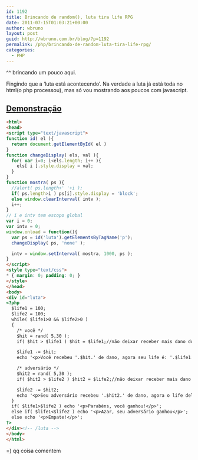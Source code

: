 ```yaml
---
id: 1192
title: Brincando de random(), luta tira life RPG
date: 2011-07-15T01:03:21+00:00
author: wbruno
layout: post
guid: http://wbruno.com.br/blog/?p=1192
permalink: /php/brincando-de-random-luta-tira-life-rpg/
categories:
  - PHP
---
```

^^ brincando um pouco aqui.

Fingindo que a &#8216;luta está acontecendo&#8217;. Na verdade a luta já está toda no html(o php processou), mas só vou mostrando aos poucos com javascript.

<!--more-->

## <a href="/scripts/rpg.php" target="_blank">Demonstração</a>

``` html
<html>
<head>
<script type="text/javascript">
function id( el ){
  return document.getElementById( el )
}
function changeDisplay( els, val ){
  for( var i=0; i<els.length; i++ ){
    els[ i ].style.display = val;
  }
}
function mostra( ps ){
  //alert( ps.length+' '+i );
  if( ps.length>i ) ps[i].style.display = 'block';
  else window.clearInterval( intv );
  i++;
}
// i e intv tem escopo global
var i = 0;
var intv = 0;
window.onload = function(){
  var ps = id('luta').getElementsByTagName('p');
  changeDisplay( ps, 'none' );

  intv = window.setInterval( mostra, 1000, ps );
}
</script>
<style type="text/css">
* { margin: 0; padding: 0; }
</style>
</head>
<body>
<div id="luta">
<?php
  $life1 = 100;
  $life2 = 100;
  while( $life1>0 && $life2>0 )
  {
    /* você */
    $hit = rand( 5,30 );
    if( $hit > $life1 ) $hit = $life1;//não deixar receber mais dano do o life

    $life1 -= $hit;
    echo '<p>Você recebeu '.$hit.' de dano, agora seu life é: '.$life1.'</p>';

    /* adversário */
    $hit2 = rand( 5,30 );
    if( $hit2 > $life2 ) $hit2 = $life2;//não deixar receber mais dano do o life

    $life2 -= $hit2;
    echo '<p>Seu adversário recebeu '.$hit2.' de dano, agora o life dele é: '.$life2.'</p><br />';
  }
  if( $life1>$life2 ) echo '<p>Parabéns, você ganhou!</p>';
  else if( $life1<$life2 ) echo '<p>Azar, seu adversário ganhou</p>';
  else echo '<p>Empate!</p>';
?>
</div><!-- /luta -->
</body>
</html>
```

=) qq coisa comentem
